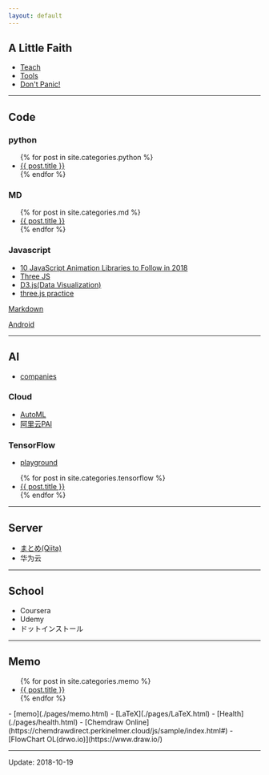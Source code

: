 ```yaml
---
layout: default
---
```


## A Little Faith

- [Teach](./pages/teach.html)
- [Tools](./pages/tools.html) 
- [Don't Panic!](https://coolaj86.com/articles/dont-panic.html)

***

## Code

### python

<ul>
  {% for post in site.categories.python %}
    <li>
      <a href="{{ post.url | remove_first:'/' }}">{{ post.title }}</a>
    </li>
  {% endfor %}
</ul>

### MD

<ul>
  {% for post in site.categories.md %}
    <li>
      <a href="{{ post.url | remove_first:'/' }}">{{ post.title }}</a>
    </li>
  {% endfor %}
</ul>

### Javascript

- [10 JavaScript Animation Libraries to Follow in 2018](https://dashbouquet.com/blog/frontend-development/10-javascript-animation-libraries-to-follow-in-2018)
- [Three JS](https://github.com/mrdoob/three.js)
- [D3.js(Data Visualization)](https://d3js.org/)
- [three.js practice](./pages/three.html)

[Markdown](./pages/markdown.html)

[Android](./pages/android.html)

***

## AI

- [companies](./pages/ai-companies.html)

### Cloud

- [AutoML](https://cloud.google.com/automl/)
- [阿里云PAI](https://data.aliyun.com/product/learn)

### TensorFlow

- [playground](https://playground.tensorflow.org)
<ul>
  {% for post in site.categories.tensorflow %}
    <li>
      <a href="{{ post.url | remove_first:'/' }}">{{ post.title }}</a>
    </li>
  {% endfor %}
</ul>

***

## Server

- [まとめ(Qiita)](https://qiita.com/you8/items/670bfa6573cec2494c96)
- 华为云

***

## School
- Coursera
- Udemy
- ドットインストール

***

## Memo
<ul>
  {% for post in site.categories.memo %}
    <li>
      <a href="{{ post.url | remove_first:'/' }}">{{ post.title }}</a>
    </li>
  {% endfor %}
</ul>
- [memo](./pages/memo.html)
- [LaTeX](./pages/LaTeX.html)
- [Health](./pages/health.html)
- [Chemdraw Online](https://chemdrawdirect.perkinelmer.cloud/js/sample/index.html#)
- [FlowChart OL(drwo.io)](https://www.draw.io/)


***

Update: 2018-10-19
